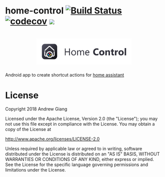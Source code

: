 # home-control [![Build Status](https://travis-ci.com/andrewgiang/home-control.svg?branch=master)](https://travis-ci.com/andrewgiang/home-control) [![codecov](https://codecov.io/gh/andrewgiang/home-control/branch/master/graph/badge.svg)](https://codecov.io/gh/andrewgiang/home-control) <a href="http://www.detroitlabs.com/"><img src="https://img.shields.io/badge/Sponsor-Detroit%20Labs-000000.svg" /></a>

<h1 align=center>
<img src="logo/horizontal.png" width=60%>
</h1>

Android app to create shortcut actions for [home assistant](https://www.home-assistant.io/)



# License
Copyright 2018 Andrew Giang

Licensed under the Apache License, Version 2.0 (the "License");
you may not use this file except in compliance with the License.
You may obtain a copy of the License at

   http://www.apache.org/licenses/LICENSE-2.0

Unless required by applicable law or agreed to in writing, software
distributed under the License is distributed on an "AS IS" BASIS,
WITHOUT WARRANTIES OR CONDITIONS OF ANY KIND, either express or implied.
See the License for the specific language governing permissions and
limitations under the License.
